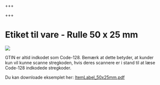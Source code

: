 +++

+++
# Etiket til vare - Rulle 50 x 25 mm

![](https://thetis-ims-reports.s3.eu-west-1.amazonaws.com/examples/ItemLabel_50x25mm-1.png)

GTIN er altid indkodet som Code-128. Bemærk at dette betyder, at kunder kun vil kunne scanne stregkoden, hvis deres scannere er i stand til at læse Code-128 indkodede stregkoder.

Du kan downloade eksemplet her: [ItemLabel_50x25mm.pdf](https://thetis-ims-reports.s3.eu-west-1.amazonaws.com/examples/ItemLabel_50x25mm.pdf "ItemLabel_50x25mm.pdf")